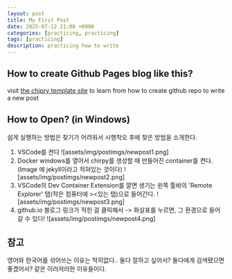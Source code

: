 ```yaml
---
layout: post
title: My First Post
date: 2025-07-12 21:08 +0900
categories: [practicing, practicing]
tags: [practicing]
description: practicing how to write
---
```


## How to create Github Pages blog like this?

visit [the chipry template site](https://chirpy.cotes.page/posts/getting-started/) to learn from how to create github repo to write a new post


## How to Open? (in Windows)
쉽게 실행하는 방법은 찾기가 어려워서 시행착오 후에 찾은 방법을 소개한다.
1. VSCode를 켠다
![assets/img/postimgs/newpost1.png]
2. Docker windows를 열어서 chirpy를 생성할 때 만들어진 container를 켠다. (Image 에 jekyll이라고 적혀있는 것이다)
![assets/img/postimgs/newpost2.png]
3. VSCode의 Dev Container Extension를 깔면 생기는 왼쪽 툴바의 'Remote Explorer' 탭(작은 컴퓨터에 ><있는 탭)으로 들어간다.
![assets/img/postimgs/newpost3.png]
4. github.io 블로그 링크가 적힌 걸 클릭해서 -> 화살표를 누르면, 그 환경으로 들어갈 수 있다!
![assets/img/postimgs/newpost4.png]


## 참고
영어와 한국어를 섞어쓰는 이유는 딱히없다.. 둘다 잘하고 싶어서? 둘다에게 검색됐으면 좋겠어서? 같은 이러저러한 이유들이다.
